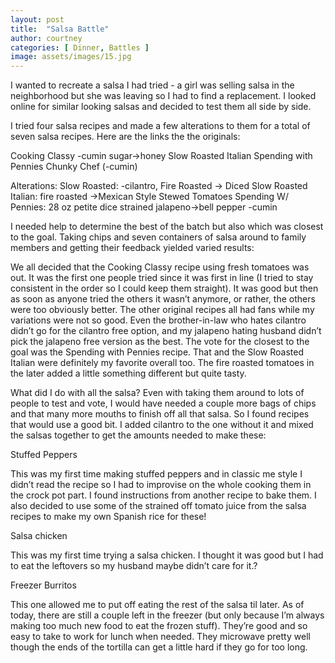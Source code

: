 ```yaml
---
layout: post
title:  "Salsa Battle"
author: courtney
categories: [ Dinner, Battles ]
image: assets/images/15.jpg
---
```

I wanted to recreate a salsa I had tried - a girl was selling salsa in the neighborhood but she was leaving so I had to find a replacement. I looked online for similar looking salsas and decided to test them all side by side. 

I tried four salsa recipes and made a few alterations to them for a total of seven salsa recipes. Here are the links the the originals:

Cooking Classy -cumin sugar->honey
Slow Roasted Italian
Spending with Pennies
Chunky Chef (-cumin)

Alterations:
Slow Roasted: -cilantro, Fire Roasted -> Diced
Slow Roasted Italian: fire roasted ->Mexican Style Stewed Tomatoes
Spending W/ Pennies: 28 oz petite dice strained jalapeno->bell pepper -cumin

I needed help to determine the best of the batch but also which was closest to the goal. Taking chips and seven containers of salsa around to family members and getting their feedback yielded varied results:

We all decided that the Cooking Classy recipe using fresh tomatoes was out. It was the first one people tried since it was first in line (I tried to stay consistent in the order so I could keep them straight). It was good but then as soon as anyone tried the others it wasn’t anymore, or rather, the others were too obviously better. 
The other original recipes all had fans while my variations were not so good. Even the brother-in-law who hates cilantro didn’t go for the cilantro free option, and my jalapeno hating husband didn’t pick the jalapeno free version as the best. 
The vote for the closest to the goal was the Spending with Pennies recipe. That and the Slow Roasted Italian were definitely my favorite overall too. The fire roasted tomatoes in the later added a little something different but quite tasty. 

What did I do with all the salsa?
Even with taking them around to lots of people to test and vote, I would have needed a couple more bags of chips and that many more mouths to finish off all that salsa. So I found recipes that would use a good bit. I added cilantro to the one without it and mixed the salsas together to get the amounts needed to make these:

Stuffed Peppers

This was my first time making stuffed peppers and in classic me style I didn’t read the recipe so I had to improvise on the whole cooking them in the crock pot part. I found instructions from another recipe to bake them. I also decided to use some of the strained off tomato juice from the salsa recipes to make my own Spanish rice for these!

Salsa chicken

This was my first time trying a salsa chicken. I thought it was good but I had to eat the leftovers so my husband maybe didn’t care for it.?

Freezer Burritos

This one allowed me to put off eating the rest of the salsa til later. As of today, there are still a couple left in the freezer (but only because I’m always making too much new food to eat the frozen stuff). They’re good and so easy to take to work for lunch when needed. They microwave pretty well though the ends of the tortilla can get a little hard if they go for too long. 
